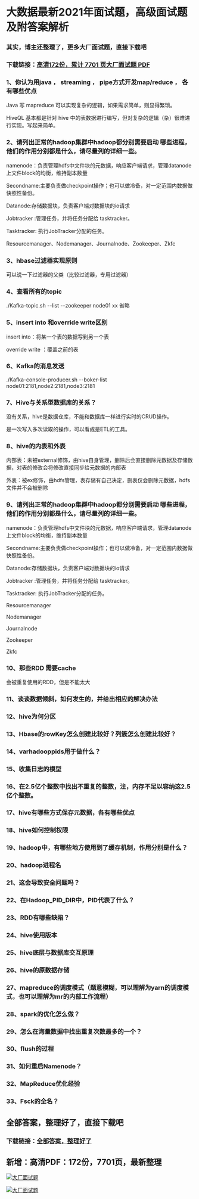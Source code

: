 # 大数据最新2021年面试题，高级面试题及附答案解析

### 其实，博主还整理了，更多大厂面试题，直接下载吧

### 下载链接：[高清172份，累计 7701 页大厂面试题  PDF](https://github.com/souyunku/DevBooks/blob/master/docs/index.md)



### 1、你认为用java ， streaming ， pipe方式开发map/reduce ， 各有哪些优点

Java 写 mapreduce 可以实现复杂的逻辑，如果需求简单，则显得繁琐。

HiveQL 基本都是针对 hive 中的表数据进行编写，但对复杂的逻辑（杂）很难进行实现。写起来简单。


### 2、请列出正常的hadoop集群中hadoop都分别需要启动 哪些进程，他们的作用分别都是什么，请尽量列的详细一些。

namenode：负责管理hdfs中文件块的元数据，响应客户端请求，管理datanode上文件block的均衡，维持副本数量

Secondname:主要负责做checkpoint操作；也可以做冷备，对一定范围内数据做快照性备份。

Datanode:存储数据块，负责客户端对数据块的io请求

Jobtracker :管理任务，并将任务分配给 tasktracker。

Tasktracker: 执行JobTracker分配的任务。

Resourcemanager、Nodemanager、Journalnode、Zookeeper、Zkfc


### 3、hbase过滤器实现原则

可以说一下过滤器的父类（比较过滤器，专用过滤器）


### 4、查看所有的topic

./Kafka-topic.sh --list --zookeeper node01 xx 省略


### 5、insert into 和override write区别

insert into：将某一个表的数据写到另一个表

override write ：覆盖之前的表


### 6、Kafka的消息发送

./Kafka-console-producer.sh --boker-list node01:2181,node2:2181,node3:2181


### 7、Hive与关系型数据库的关系？

没有关系，hive是数据仓库，不能和数据库一样进行实时的CRUD操作。

是一次写入多次读取的操作，可以看成是ETL的工具。


### 8、hive的内表和外表

内部表：未被external修饰，由hive自身管理，删除后会直接删除元数据及存储数据，对表的修改会将修改直接同步给元数据的内部表

外表：被ex修饰，由hdfs管理，表存储有自己决定，删表仅会删除元数据，hdfs文件并不会被删除


### 9、请列出正常的hadoop集群中hadoop都分别需要启动 哪些进程，他们的作用分别都是什么，请尽量列的详细一些。

namenode：负责管理hdfs中文件块的元数据，响应客户端请求，管理datanode上文件block的均衡，维持副本数量

Secondname:主要负责做checkpoint操作；也可以做冷备，对一定范围内数据做快照性备份。

Datanode:存储数据块，负责客户端对数据块的io请求

Jobtracker :管理任务，并将任务分配给 tasktracker。

Tasktracker: 执行JobTracker分配的任务。

Resourcemanager

Nodemanager

Journalnode

Zookeeper

Zkfc


### 10、那些RDD 需要cache

会被重复使用的RDD，但是不能太大


### 11、谈谈数据倾斜，如何发生的，并给出相应的解决办法
### 12、hive为何分区
### 13、Hbase的rowKey怎么创建比较好？列簇怎么创建比较好？
### 14、varhadooppids用于做什么？
### 15、收集日志的模型
### 16、在2.5亿个整数中找出不重复的整数，注，内存不足以容纳这2.5亿个整数。
### 17、hive有哪些方式保存元数据，各有哪些优点
### 18、hive如何控制权限
### 19、hadoop中，有哪些地方使用到了缓存机制，作用分别是什么？
### 20、hadoop进程名
### 21、这会导致安全问题吗？
### 22、在Hadoop_PID_DIR中，PID代表了什么？
### 23、RDD有哪些缺陷？
### 24、hive使用版本
### 25、hive底层与数据库交互原理
### 26、hive的原数据存储
### 27、mapreduce的调度模式（题意模糊，可以理解为yarn的调度模式，也可以理解为mr的内部工作流程）
### 28、spark的优化怎么做？
### 29、怎么在海量数据中找出重复次数最多的一个？
### 30、flush的过程
### 31、如何重启Namenode？
### 32、MapReduce优化经验
### 33、Fsck的全名？




## 全部答案，整理好了，直接下载吧

### 下载链接：[全部答案，整理好了](https://www.souyunku.com/wp-content/uploads/weixin/githup-weixin-2.png)




## 新增：高清PDF：172份，7701页，最新整理

[![大厂面试题](https://www.souyunku.com/wp-content/uploads/weixin/mst.png "架构师专栏")](https://www.souyunku.com/wp-content/uploads/weixin/githup-weixin.png "架构师专栏")

[![大厂面试题](https://www.souyunku.com/wp-content/uploads/weixin/githup-weixin.png "架构师专栏")](https://www.souyunku.com/wp-content/uploads/weixin/githup-weixin.png "架构师专栏")
